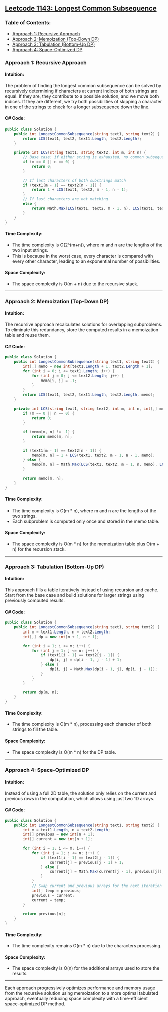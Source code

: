 ## [Leetcode 1143: Longest Common Subsequence](https://leetcode.com/problems/longest-common-subsequence/)

### Table of Contents:
- [Approach 1: Recursive Approach](#approach-1-recursive-approach)
- [Approach 2: Memoization (Top-Down DP)](#approach-2-memoization-top-down-dp)
- [Approach 3: Tabulation (Bottom-Up DP)](#approach-3-tabulation-bottom-up-dp)
- [Approach 4: Space-Optimized DP](#approach-4-space-optimized-dp) 

### Approach 1: Recursive Approach

#### Intuition:
The problem of finding the longest common subsequence can be solved by recursively determining if characters at current indices of both strings are equal. If they are, they contribute to a possible solution, and we move both indices. If they are different, we try both possibilities of skipping a character in one of the strings to check for a longer subsequence down the line. 

#### C# Code:
```csharp
public class Solution {
    public int LongestCommonSubsequence(string text1, string text2) {
        return LCS(text1, text2, text1.Length, text2.Length);
    }
    
    private int LCS(string text1, string text2, int m, int n) {
        // Base case: if either string is exhausted, no common subsequence
        if (m == 0 || n == 0) {
            return 0;
        }
        
        // If last characters of both substrings match
        if (text1[m - 1] == text2[n - 1]) {
            return 1 + LCS(text1, text2, m - 1, n - 1);
        }
        // If last characters are not matching
        else {
            return Math.Max(LCS(text1, text2, m - 1, n), LCS(text1, text2, m, n - 1));
        }
    }
}
```

#### Time Complexity:
- The time complexity is O(2^(m+n)), where m and n are the lengths of the two input strings.
- This is because in the worst case, every character is compared with every other character, leading to an exponential number of possibilities.

#### Space Complexity:
- The space complexity is O(m + n) due to the recursive stack.

---

### Approach 2: Memoization (Top-Down DP)

#### Intuition:
The recursive approach recalculates solutions for overlapping subproblems. To eliminate this redundancy, store the computed results in a memoization table and reuse them.

#### C# Code:
```csharp
public class Solution {
    public int LongestCommonSubsequence(string text1, string text2) {
        int[,] memo = new int[text1.Length + 1, text2.Length + 1];
        for (int i = 0; i <= text1.Length; i++) {
            for (int j = 0; j <= text2.Length; j++) {
                memo[i, j] = -1;
            }
        }
        return LCS(text1, text2, text1.Length, text2.Length, memo);
    }
    
    private int LCS(string text1, string text2, int m, int n, int[,] memo) {
        if (m == 0 || n == 0) {
            return 0;
        }
        
        if (memo[m, n] != -1) {
            return memo[m, n];
        }
        
        if (text1[m - 1] == text2[n - 1]) {
            memo[m, n] = 1 + LCS(text1, text2, m - 1, n - 1, memo);
        } else {
            memo[m, n] = Math.Max(LCS(text1, text2, m - 1, n, memo), LCS(text1, text2, m, n - 1, memo));
        }
        
        return memo[m, n];
    }
}
```

#### Time Complexity:
- The time complexity is O(m * n), where m and n are the lengths of the two strings.
- Each subproblem is computed only once and stored in the memo table.

#### Space Complexity:
- The space complexity is O(m * n) for the memoization table plus O(m + n) for the recursion stack.

---

### Approach 3: Tabulation (Bottom-Up DP)

#### Intuition:
This approach fills a table iteratively instead of using recursion and cache. Start from the base case and build solutions for larger strings using previously computed results.

#### C# Code:
```csharp
public class Solution {
    public int LongestCommonSubsequence(string text1, string text2) {
        int m = text1.Length, n = text2.Length;
        int[,] dp = new int[m + 1, n + 1];

        for (int i = 1; i <= m; i++) {
            for (int j = 1; j <= n; j++) {
                if (text1[i - 1] == text2[j - 1]) {
                    dp[i, j] = dp[i - 1, j - 1] + 1;
                } else {
                    dp[i, j] = Math.Max(dp[i - 1, j], dp[i, j - 1]);
                }
            }
        }
        
        return dp[m, n];
    }
}
```

#### Time Complexity:
- The time complexity is O(m * n), processing each character of both strings to fill the table.

#### Space Complexity:
- The space complexity is O(m * n) for the DP table.

---

### Approach 4: Space-Optimized DP

#### Intuition:
Instead of using a full 2D table, the solution only relies on the current and previous rows in the computation, which allows using just two 1D arrays.

#### C# Code:
```csharp
public class Solution {
    public int LongestCommonSubsequence(string text1, string text2) {
        int m = text1.Length, n = text2.Length;
        int[] previous = new int[n + 1];
        int[] current = new int[n + 1];
        
        for (int i = 1; i <= m; i++) {
            for (int j = 1; j <= n; j++) {
                if (text1[i - 1] == text2[j - 1]) {
                    current[j] = previous[j - 1] + 1;
                } else {
                    current[j] = Math.Max(current[j - 1], previous[j]);
                }
            }
            // Swap current and previous arrays for the next iteration
            int[] temp = previous;
            previous = current;
            current = temp;
        }
        
        return previous[n];
    }
}
```

#### Time Complexity:
- The time complexity remains O(m * n) due to the characters processing.

#### Space Complexity:
- The space complexity is O(n) for the additional arrays used to store the results.

---

Each approach progressively optimizes performance and memory usage from the recursive solution using memoization to a more optimal tabulated approach, eventually reducing space complexity with a time-efficient space-optimized DP method.

